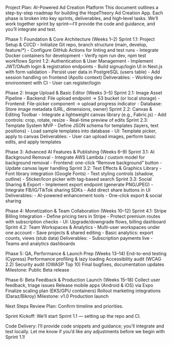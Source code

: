 Project Plan: AI-Powered Ad Creation Platform
This document outlines a step-by-step roadmap for building the HopeTheory Ad Creation App. Each phase is broken into key sprints, deliverables, and high‑level tasks. We’ll work together sprint by sprint—I’ll provide the code and guidance, and you’ll integrate and test.

Phase 1: Foundation & Core Architecture (Weeks 1–2)
Sprint 1.1: Project Setup & CI/CD - Initialize Git repo, branch structure (main, develop, feature/*) - Configure GitHub Actions for linting and test runs - Integrate Docker containers for development - Verify npm run dev, npm test workflows
Sprint 1.2: Authentication & User Management - Implement JWT/OAuth login & registration endpoints - Build signup/login UI in Next.js with form validation - Persist user data in PostgreSQL (users table) - Add session handling on frontend (Apollo context)
Deliverables: - Working dev environment with CI - User can register/login

Phase 2: Image Upload & Basic Editor (Weeks 3–5)
Sprint 2.1: Image Asset Pipeline - Backend: File upload endpoint → S3 bucket (or local storage) - Frontend: File-picker component → upload progress indicator - Database: Store image metadata (URL, dimensions, owner)
Sprint 2.2: Canvas & Editing Toolbar - Integrate a lightweight canvas library (e.g., Fabric.js) - Add controls: crop, rotate, resize - Real-time preview of edits
Sprint 2.3: Template System MVP - Define JSON schema for templates (layers, text positions) - Load sample templates into database - UI: Template picker, apply to canvas
Deliverables: - User can upload images, perform basic edits, and apply templates

Phase 3: Advanced AI Features & Publishing (Weeks 6–9)
Sprint 3.1: AI Background Removal - Integrate AWS Lambda / custom model for background removal - Frontend: one-click “Remove background” button - Update canvas layer handling
Sprint 3.2: Text Effects & Graphics Library - Font library integration (Google Fonts) - Text styling controls (shadow, outline) - Sticker/Icon picker with tag-based search
Sprint 3.3: Social Sharing & Export - Implement export endpoint (generate PNG/JPEG) - Integrate FB/IG/TikTok sharing SDKs - Add direct share buttons in UI
Deliverables: - AI-powered enhancement tools - One-click export & social sharing

Phase 4: Monetization & Team Collaboration (Weeks 10–12)
Sprint 4.1: Stripe Billing Integration - Define pricing tiers in Stripe - Protect premium routes with subscription checks - UI: Upgrade/downgrade flows, billing dashboard
Sprint 4.2: Team Workspaces & Analytics - Multi-user workspaces under one account - Save projects & shared editing - Basic analytics: export counts, views (stub data)
Deliverables: - Subscription payments live - Teams and analytics dashboards

Phase 5: QA, Performance & Launch Prep (Weeks 13–14)
End-to-end testing (Cypress)
Performance profiling & lazy loading
Accessibility audit (WCAG 2.2)
Security audit (OWASP Top 10)
Final bugfixes, documentation updates
Milestone: Public Beta release

Phase 6: Beta Feedback & Production Launch (Weeks 15–18)
Collect user feedback, triage issues
Release mobile apps (Android & iOS) via Expo
Finalize scaling plan (EKS/GPU containers)
Rollout marketing integrations (Daraz/Bikroy)
Milestone: v1.0 Production launch

Next Steps
Review Plan: Confirm timeline and priorities.

Sprint Kickoff: We’ll start Sprint 1.1 — setting up the repo and CI.

Code Delivery: I’ll provide code snippets and guidance; you’ll integrate and test locally.
Let me know if you’d like any adjustments before we begin with Sprint 1.1!